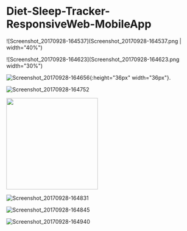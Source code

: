 # Diet-Sleep-Tracker-ResponsiveWeb-MobileApp


![Screenshot_20170928-164537](Screenshot_20170928-164537.png | width="40%")

![Screenshot_20170928-164623](Screenshot_20170928-164623.png width="30%")

![Screenshot_20170928-164656](Screenshot_20170928-164656.png){:height="36px" width="36px"}.

![Screenshot_20170928-164752](Screenshot_20170928-164752.png)

<img src="Screenshot_20170928-164752.png" width="240"/>

![Screenshot_20170928-164831](Screenshot_20170928-164831.png)

![Screenshot_20170928-164845](Screenshot_20170928-164845.png)

![Screenshot_20170928-164940](Screenshot_20170928-164940.png)
